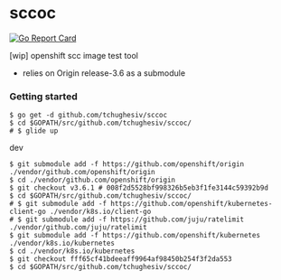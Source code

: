 # sccoc

[![Go Report Card](https://goreportcard.com/badge/github.com/tchughesiv/sccoc)](https://goreportcard.com/report/github.com/tchughesiv/sccoc)

[wip] openshift scc image test tool

 - relies on Origin release-3.6 as a submodule

### Getting started

```shell
$ go get -d github.com/tchughesiv/sccoc
$ cd $GOPATH/src/github.com/tchughesiv/sccoc/
# $ glide up
```

dev
```shell
$ git submodule add -f https://github.com/openshift/origin ./vendor/github.com/openshift/origin
$ cd ./vendor/github.com/openshift/origin
$ git checkout v3.6.1 # 008f2d5528bf998326b5eb3f1fe3144c59392b9d
$ cd $GOPATH/src/github.com/tchughesiv/sccoc/
# $ git submodule add -f https://github.com/openshift/kubernetes-client-go ./vendor/k8s.io/client-go
# $ git submodule add -f https://github.com/juju/ratelimit ./vendor/github.com/juju/ratelimit
$ git submodule add -f https://github.com/openshift/kubernetes ./vendor/k8s.io/kubernetes
$ cd ./vendor/k8s.io/kubernetes
$ git checkout fff65cf41bdeeaff9964af98450b254f3f2da553 
$ cd $GOPATH/src/github.com/tchughesiv/sccoc/
```
